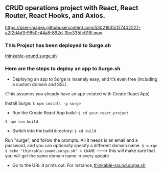 ## CRUD operations project with React, React Router, React Hooks, and Axios.

https://user-images.githubusercontent.com/53021935/127402227-a2f2d4d3-9650-44a8-892d-3bc335fc018f.mov

### This Project has been deployed to Surge.sh

[thinkable-sound.surge.sh](https://thinkable-sound.surge.sh/)

### Here are the steps to deploy an app to Surge.sh

- Deploying an app to Surge is insanely easy, and it’s even free (including a custom domain and SSL).

(This assumes you already have an app created with Create React App)

Install Surge:
`$ npm install -g surge`

- Run the Create React App build:
  `$ cd your-react-project`

`$ npm run build`

- Switch into the build directory:
  `$ cd build`

Run "surge", and follow the prompts. All it needs is an email and a password, and you can optionally specify a different domain name.
`$ surge`
`$ echo "thinkable-sound.surge.sh" > CNAME` ---> this will make sure that you will get the same domain name in every update

- Go to the URL it prints out. For instance, [thinkable-sound.surge.sh](https://thinkable-sound.surge.sh/)
